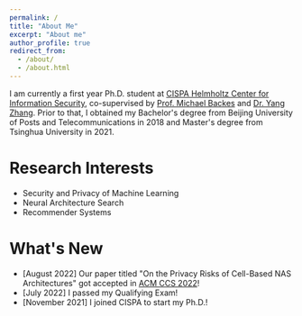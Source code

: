 ```yaml
---
permalink: /
title: "About Me"
excerpt: "About me"
author_profile: true
redirect_from: 
  - /about/
  - /about.html
---
```

I am currently a first year Ph.D. student at [CISPA Helmholtz Center for Information Security](https://cispa.de/en), co-supervised by [Prof. Michael Backes](https://cispa.de/en/about/director-page) and [Dr. Yang Zhang](https://yangzhangalmo.github.io/). Prior to that, I obtained my Bachelor's degree from Beijing University of Posts and Telecommunications in 2018 and Master's degree from Tsinghua University in 2021.

Research Interests
======
- Security and Privacy of Machine Learning
- Neural Architecture Search
- Recommender Systems

What's New
======
- [August 2022] Our paper titled "On the Privacy Risks of Cell-Based NAS Architectures" got accepted in [ACM CCS 2022](https://www.sigsac.org/ccs/CCS2022/)!
- [July 2022] I passed my Qualifying Exam!
- [November 2021] I joined CISPA to start my Ph.D.!

